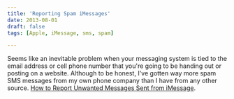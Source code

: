 ```yaml
---
title: 'Reporting Spam iMessages'
date: 2013-08-01
draft: false
tags: [Apple, iMessage, sms, spam]

---
```


Seems like an inevitable problem when your messaging system is tied to the email address or cell phone number that you're going to be handing out or posting on a website. Although to be honest, I've gotten way more spam SMS messages from my own phone company than I have from any other source. [How to Report Unwanted Messages Sent from iMessage](http://support.apple.com/kb/HT5821).